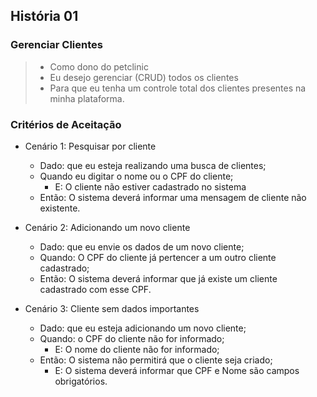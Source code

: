## História 01

### Gerenciar Clientes

> - Como dono do petclinic
> - Eu desejo gerenciar (CRUD) todos os clientes 
> - Para que eu tenha um controle total dos clientes presentes na minha plataforma.

### Critérios de Aceitação

- Cenário 1: Pesquisar por cliente
  - Dado: que eu esteja realizando uma busca de clientes;
  - Quando eu digitar o nome ou o CPF do cliente;
    - E: O cliente não estiver cadastrado no sistema
  - Então: O sistema deverá informar uma mensagem de cliente não existente.
  
- Cenário 2: Adicionando um novo cliente
  - Dado: que eu envie os dados de um novo cliente;
  - Quando: O CPF do cliente já pertencer a um outro cliente cadastrado;
  - Então: O sistema deverá informar que já existe um cliente cadastrado com esse CPF.

- Cenário 3: Cliente sem dados importantes
  - Dado: que eu esteja adicionando um novo cliente;
  - Quando: o CPF do cliente não for informado;
    - E: O nome do cliente não for informado;
  - Então: O sistema não permitirá que o cliente seja criado;
    - E: O sistema deverá informar que CPF e Nome são campos obrigatórios.
